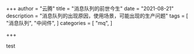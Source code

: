 +++
author = "云腾"
title = "消息队列的前世今生"
date = "2021-08-21"
description = "消息队列的出现原因，使用场景，可能出现的生产问题"
tags = [
    "消息队列",
    "中间件",
]
categories = [
    "mq",
]

+++

test